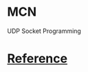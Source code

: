 # MCN
UDP Socket Programming
<h1><a href="https://pythontic.com/modules/socket/udp-client-server-example" target="_blank">Reference</a></h1>
